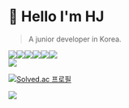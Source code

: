 # 🤗 Hello  I'm HJ  

> A junior developer in Korea.

<div align='left'>
<img src="https://img.shields.io/badge/Riot_Games-D32936?style=for-the-badge&logo=riot-games&logoColor=white"><img src="https://img.shields.io/badge/Zoom-2D8CFF?style=for-the-badge&logo=zoom&logoColor=white"><img src="https://img.shields.io/badge/Python-FFD43B?style=for-the-badge&logo=python&logoColor=blue"><img src="https://img.shields.io/badge/Discord-5865F2?style=for-the-badge&logo=discord&logoColor=white"><img src="https://img.shields.io/badge/VSCode-0078D4?style=for-the-badge&logo=visual%20studio%20code&logoColor=white"><img src="https://img.shields.io/badge/Windows-0078D6?style=for-the-badge&logo=windows&logoColor=white">
</div>
<img align='center' src="https://github-readme-stats.vercel.app/api?username=midhyun">

[![Solved.ac
프로필](http://mazassumnida.wtf/api/generate_badge?boj=sale9582)](https://solved.ac/sale9582)


<div align='left'>
  <img src="https://hits.seeyoufarm.com/api/count/incr/badge.svg?url=https%3A%2F%2Fgithub.com%2Fmidhyun1212%2Fhit-counter"><img 

